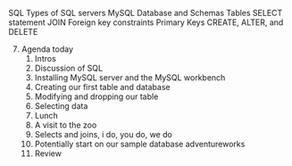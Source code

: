 SQL 
Types of SQL servers
MySQL
Database and Schemas
Tables
SELECT statement
JOIN 
Foreign key constraints
Primary Keys
CREATE, ALTER, and DELETE

  7.  Agenda today
      1.  Intros
      2.  Discussion of SQL
      3.  Installing MySQL server and the MySQL workbench
      4.  Creating our first table and database
      5.  Modifying and dropping our table
      6.  Selecting data
      7.  Lunch
      8.  A visit to the zoo
      9.  Selects and joins, i do, you do, we do
      10. Potentially start on our sample database adventureworks
      11. Review
